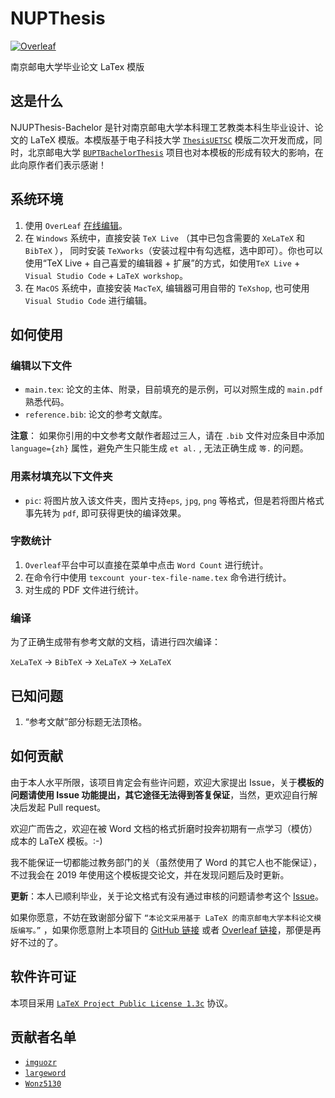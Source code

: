 # NUPThesis

[![Overleaf](https://img.shields.io/badge/Overleaf-NJUPT-blue.svg?style=flat-square)](https://www.overleaf.com/latex/templates/njupt-thesis-template/phdhtstygbyb)

南京邮电大学毕业论文 LaTex 模版

## 这是什么

NJUPThesis-Bachelor 是针对南京邮电大学本科理工艺教类本科生毕业设计、论文的 LaTeX 模版。本模版基于电子科技大学 [`ThesisUETSC`](https://github.com/wanygen/ThesisUESTC) 模版二次开发而成，同时，北京邮电大学 [`BUPTBachelorThesis`](https://github.com/sqyx008/BUPTBachelorThesis) 项目也对本模板的形成有较大的影响，在此向原作者们表示感谢！

## 系统环境

1. 使用 `OverLeaf` [在线编辑](https://www.overleaf.com/latex/templates/njupt-thesis-template/phdhtstygbyb)。
2. 在 `Windows` 系统中，直接安装 `TeX Live` （其中已包含需要的 `XeLaTeX` 和 `BibTeX` ）， 同时安装 `TeXworks`（安装过程中有勾选框，选中即可）。你也可以使用“TeX Live + 自己喜爱的编辑器 + 扩展”的方式，如使用`TeX Live` + `Visual Studio Code` + `LaTeX workshop`。
3. 在 `MacOS` 系统中，直接安装 `MacTeX`, 编辑器可用自带的 `TeXshop`, 也可使用 `Visual Studio Code` 进行编辑。

## 如何使用

### 编辑以下文件

- `main.tex`: 论文的主体、附录，目前填充的是示例，可以对照生成的 `main.pdf` 熟悉代码。
- `reference.bib`: 论文的参考文献库。

**注意**： 如果你引用的中文参考文献作者超过三人，请在 `.bib` 文件对应条目中添加 `language={zh}` 属性，避免产生只能生成 `et al.` , 无法正确生成 `等.` 的问题。

### 用素材填充以下文件夹

- `pic`: 将图片放入该文件夹，图片支持`eps`, `jpg`, `png` 等格式，但是若将图片格式事先转为 `pdf`, 即可获得更快的编译效果。

### 字数统计

1. `Overleaf`平台中可以直接在菜单中点击 `Word Count` 进行统计。
2. 在命令行中使用 `texcount your-tex-file-name.tex` 命令进行统计。
3. 对生成的 PDF 文件进行统计。

### 编译

为了正确生成带有参考文献的文档，请进行四次编译：

`XeLaTeX` -> `BibTeX` -> `XeLaTeX` -> `XeLaTeX`

## 已知问题

1. “参考文献”部分标题无法顶格。

## 如何贡献

由于本人水平所限，该项目肯定会有些许问题，欢迎大家提出 Issue，关于**模板的问题请使用 Issue 功能提出，其它途径无法得到答复保证**，当然，更欢迎自行解决后发起 Pull request。

欢迎广而告之，欢迎在被 Word 文档的格式折磨时投奔初期有一点学习（模仿）成本的 LaTeX 模板。:-)

我不能保证一切都能过教务部门的关（虽然使用了 Word 的其它人也不能保证），不过我会在 2019 年使用这个模板提交论文，并在发现问题后及时更新。

**更新**：本人已顺利毕业，关于论文格式有没有通过审核的问题请参考这个 [Issue](https://github.com/imguozr/NJUPThesis-Bachelor/issues/6)。

如果你愿意，不妨在致谢部分留下 `“本论文采用基于 LaTeX 的南京邮电大学本科论文模版编写。”` ，如果你愿意附上本项目的 [GitHub 链接](https://github.com/imguozr/NJUPThesis-Bachelor) 或者 [Overleaf 链接](https://www.overleaf.com/latex/templates/njupt-thesis-template/phdhtstygbyb)，那便是再好不过的了。

## 软件许可证

本项目采用 [`LaTeX Project Public License 1.3c`](https://www.latex-project.org/lppl/) 协议。

## 贡献者名单
- [`imguozr`](https://github.com/imguozr)
- [`largeword`](https://github.com/largeword)
- [`Wonz5130`](https://github.com/Wonz5130)
